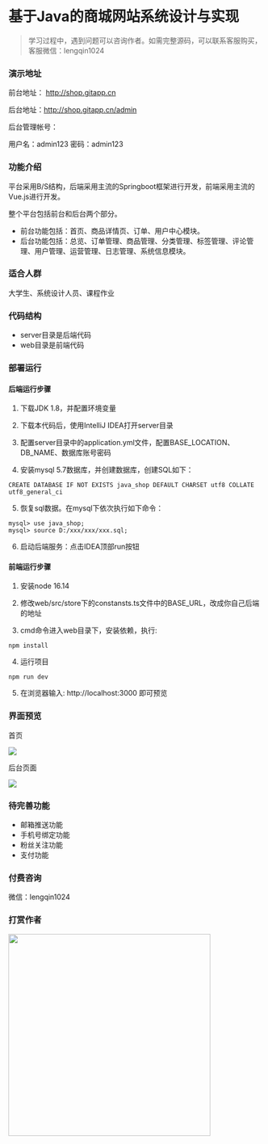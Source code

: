 # 基于Java的商城网站系统设计与实现

> 学习过程中，遇到问题可以咨询作者。如需完整源码，可以联系客服购买，客服微信：lengqin1024


### 演示地址

前台地址： http://shop.gitapp.cn

后台地址：http://shop.gitapp.cn/admin

后台管理帐号：

用户名：admin123
密码：admin123

### 功能介绍

平台采用B/S结构，后端采用主流的Springboot框架进行开发，前端采用主流的Vue.js进行开发。

整个平台包括前台和后台两个部分。

- 前台功能包括：首页、商品详情页、订单、用户中心模块。
- 后台功能包括：总览、订单管理、商品管理、分类管理、标签管理、评论管理、用户管理、运营管理、日志管理、系统信息模块。

### 适合人群

大学生、系统设计人员、课程作业


### 代码结构

- server目录是后端代码
- web目录是前端代码

### 部署运行

#### 后端运行步骤

1. 下载JDK 1.8，并配置环境变量

2. 下载本代码后，使用IntelliJ IDEA打开server目录

3. 配置server目录中的application.yml文件，配置BASE_LOCATION、DB_NAME、数据库账号密码

4. 安装mysql 5.7数据库，并创建数据库，创建SQL如下：
```
CREATE DATABASE IF NOT EXISTS java_shop DEFAULT CHARSET utf8 COLLATE utf8_general_ci
```
5. 恢复sql数据。在mysql下依次执行如下命令：

```
mysql> use java_shop;
mysql> source D:/xxx/xxx/xxx.sql;
```

6. 启动后端服务：点击IDEA顶部run按钮


#### 前端运行步骤

1. 安装node 16.14

2. 修改web/src/store下的constansts.ts文件中的BASE_URL，改成你自己后端的地址

3. cmd命令进入web目录下，安装依赖，执行:
```
npm install 
```
4. 运行项目
```
npm run dev
```
5. 在浏览器输入: http://localhost:3000 即可预览


### 界面预览

首页

![](https://raw.githubusercontent.com/geeeeeeeek/shop/master/server/upload/img/a.png)


后台页面

![](https://raw.githubusercontent.com/geeeeeeeek/shop/master/server/upload/img/b.png)



### 待完善功能

- 邮箱推送功能
- 手机号绑定功能
- 粉丝关注功能
- 支付功能

### 付费咨询

微信：lengqin1024

### 打赏作者

<img src="https://raw.githubusercontent.com/geeeeeeeek/python_book/master/bookproject/upload/img/weixin-pay.jpg" width=400/>

